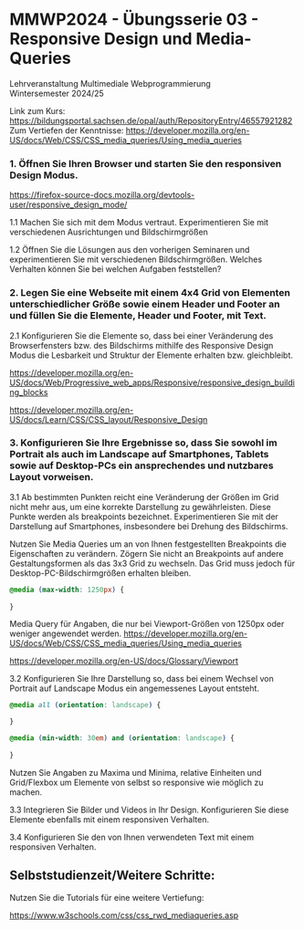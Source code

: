 # MMWP2024 - Übungsserie 03 - Responsive Design und Media-Queries

Lehrveranstaltung Multimediale Webprogrammierung <br> Wintersemester 2024/25

Link zum Kurs: https://bildungsportal.sachsen.de/opal/auth/RepositoryEntry/46557921282 <br>
Zum Vertiefen der Kenntnisse: https://developer.mozilla.org/en-US/docs/Web/CSS/CSS_media_queries/Using_media_queries

### 1. Öffnen Sie Ihren Browser und starten Sie den responsiven Design Modus.

https://firefox-source-docs.mozilla.org/devtools-user/responsive_design_mode/

1.1 Machen Sie sich mit dem Modus vertraut. Experimentieren Sie mit verschiedenen Ausrichtungen und Bildschirmgrößen

1.2 Öffnen Sie die Lösungen aus den vorherigen Seminaren und experimentieren Sie mit verschiedenen Bildschirmgrößen. Welches Verhalten können Sie bei welchen Aufgaben feststellen?

### 2. Legen Sie eine Webseite mit einem 4x4 Grid von Elementen unterschiedlicher Größe sowie einem Header und Footer an und füllen Sie die Elemente, Header und Footer, mit Text.

2.1 Konfigurieren Sie die Elemente so, dass bei einer Veränderung des Browserfensters bzw. des Bildschirms mithilfe des Responsive Design Modus die Lesbarkeit und Struktur der Elemente erhalten bzw. gleichbleibt.

https://developer.mozilla.org/en-US/docs/Web/Progressive_web_apps/Responsive/responsive_design_building_blocks

https://developer.mozilla.org/en-US/docs/Learn/CSS/CSS_layout/Responsive_Design

### 3. Konfigurieren Sie Ihre Ergebnisse so, dass Sie sowohl im Portrait als auch im Landscape auf Smartphones, Tablets sowie auf Desktop-PCs ein ansprechendes und nutzbares Layout vorweisen.

3.1 Ab bestimmten Punkten reicht eine Veränderung der Größen im Grid nicht mehr aus, um eine korrekte Darstellung zu gewährleisten. Diese Punkte werden als breakpoints bezeichnet.
Experimentieren Sie mit der Darstellung auf Smartphones, insbesondere bei Drehung des Bildschirms.

Nutzen Sie Media Queries um an von Ihnen festgestellten Breakpoints die Eigenschaften zu verändern. Zögern Sie nicht an Breakpoints auf andere Gestaltungsformen als das 3x3 Grid zu wechseln. Das Grid muss jedoch für Desktop-PC-Bildschirmgrößen erhalten bleiben.

```css
@media (max-width: 1250px) {
    
}
```

Media Query für Angaben, die nur bei Viewport-Größen von 1250px oder weniger angewendet werden.
https://developer.mozilla.org/en-US/docs/Web/CSS/CSS_media_queries/Using_media_queries

https://developer.mozilla.org/en-US/docs/Glossary/Viewport

3.2 Konfigurieren Sie Ihre Darstellung so, dass bei einem Wechsel von Portrait auf Landscape Modus ein angemessenes Layout entsteht.

```css
@media all (orientation: landscape) {

}

@media (min-width: 30em) and (orientation: landscape) {
    
}
```

Nutzen Sie Angaben zu Maxima und Minima, relative Einheiten und Grid/Flexbox um Elemente von selbst so responsive wie möglich zu machen.

3.3 Integrieren Sie Bilder und Videos in Ihr Design. Konfigurieren Sie diese Elemente ebenfalls mit einem responsiven Verhalten.

3.4 Konfigurieren Sie den von Ihnen verwendeten Text mit einem responsiven Verhalten.

## Selbststudienzeit/Weitere Schritte:

Nutzen Sie die Tutorials für eine weitere Vertiefung:

https://www.w3schools.com/css/css_rwd_mediaqueries.asp
